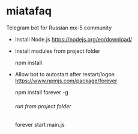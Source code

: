 # miatafaq
Telegram bot for Russian mx-5 community

- Install Node.js https://nodejs.org/en/download/
- Install modules from project folder

	npm install 

- Allow bot to autostart after restart/logon https://www.npmjs.com/package/forever

	npm install forever -g

	###### run from project folder
	
	forever start main.js
